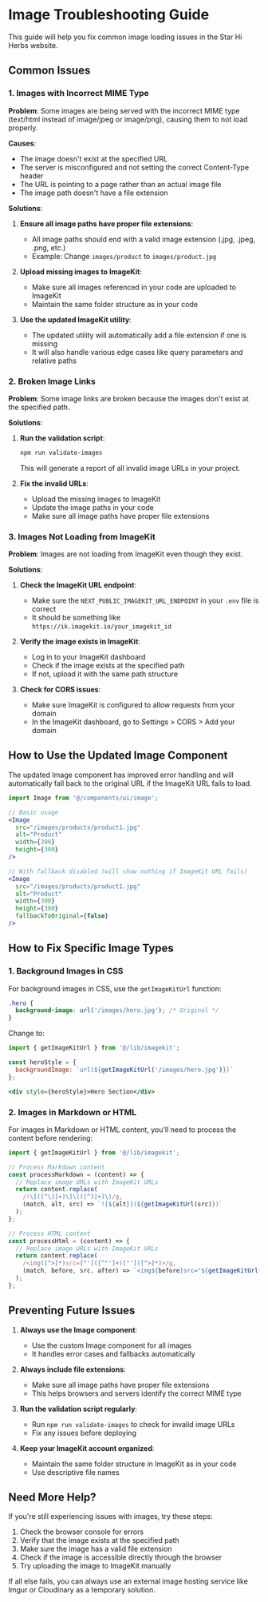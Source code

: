 # Image Troubleshooting Guide

This guide will help you fix common image loading issues in the Star Hi Herbs website.

## Common Issues

### 1. Images with Incorrect MIME Type

**Problem**: Some images are being served with the incorrect MIME type (text/html instead of image/jpeg or image/png), causing them to not load properly.

**Causes**:
- The image doesn't exist at the specified URL
- The server is misconfigured and not setting the correct Content-Type header
- The URL is pointing to a page rather than an actual image file
- The image path doesn't have a file extension

**Solutions**:

1. **Ensure all image paths have proper file extensions**:
   - All image paths should end with a valid image extension (.jpg, .jpeg, .png, etc.)
   - Example: Change `images/product` to `images/product.jpg`

2. **Upload missing images to ImageKit**:
   - Make sure all images referenced in your code are uploaded to ImageKit
   - Maintain the same folder structure as in your code

3. **Use the updated ImageKit utility**:
   - The updated utility will automatically add a file extension if one is missing
   - It will also handle various edge cases like query parameters and relative paths

### 2. Broken Image Links

**Problem**: Some image links are broken because the images don't exist at the specified path.

**Solutions**:

1. **Run the validation script**:
   ```bash
   npm run validate-images
   ```
   This will generate a report of all invalid image URLs in your project.

2. **Fix the invalid URLs**:
   - Upload the missing images to ImageKit
   - Update the image paths in your code
   - Make sure all image paths have proper file extensions

### 3. Images Not Loading from ImageKit

**Problem**: Images are not loading from ImageKit even though they exist.

**Solutions**:

1. **Check the ImageKit URL endpoint**:
   - Make sure the `NEXT_PUBLIC_IMAGEKIT_URL_ENDPOINT` in your `.env` file is correct
   - It should be something like `https://ik.imagekit.io/your_imagekit_id`

2. **Verify the image exists in ImageKit**:
   - Log in to your ImageKit dashboard
   - Check if the image exists at the specified path
   - If not, upload it with the same path structure

3. **Check for CORS issues**:
   - Make sure ImageKit is configured to allow requests from your domain
   - In the ImageKit dashboard, go to Settings > CORS > Add your domain

## How to Use the Updated Image Component

The updated Image component has improved error handling and will automatically fall back to the original URL if the ImageKit URL fails to load.

```jsx
import Image from '@/components/ui/image';

// Basic usage
<Image 
  src="/images/products/product1.jpg" 
  alt="Product" 
  width={300} 
  height={300} 
/>

// With fallback disabled (will show nothing if ImageKit URL fails)
<Image 
  src="/images/products/product1.jpg" 
  alt="Product" 
  width={300} 
  height={300} 
  fallbackToOriginal={false}
/>
```

## How to Fix Specific Image Types

### 1. Background Images in CSS

For background images in CSS, use the `getImageKitUrl` function:

```css
.hero {
  background-image: url('/images/hero.jpg'); /* Original */
}
```

Change to:

```jsx
import { getImageKitUrl } from '@/lib/imagekit';

const heroStyle = {
  backgroundImage: `url(${getImageKitUrl('/images/hero.jpg')})`
};

<div style={heroStyle}>Hero Section</div>
```

### 2. Images in Markdown or HTML

For images in Markdown or HTML content, you'll need to process the content before rendering:

```jsx
import { getImageKitUrl } from '@/lib/imagekit';

// Process Markdown content
const processMarkdown = (content) => {
  // Replace image URLs with ImageKit URLs
  return content.replace(
    /!\[([^\]]+)\]\(([^)]+)\)/g, 
    (match, alt, src) => `![${alt}](${getImageKitUrl(src)})`
  );
};

// Process HTML content
const processHtml = (content) => {
  // Replace image URLs with ImageKit URLs
  return content.replace(
    /<img([^>]*)src=["']([^"']+)["']([^>]*)>/g,
    (match, before, src, after) => `<img${before}src="${getImageKitUrl(src)}"${after}>`
  );
};
```

## Preventing Future Issues

1. **Always use the Image component**:
   - Use the custom Image component for all images
   - It handles error cases and fallbacks automatically

2. **Always include file extensions**:
   - Make sure all image paths have proper file extensions
   - This helps browsers and servers identify the correct MIME type

3. **Run the validation script regularly**:
   - Run `npm run validate-images` to check for invalid image URLs
   - Fix any issues before deploying

4. **Keep your ImageKit account organized**:
   - Maintain the same folder structure in ImageKit as in your code
   - Use descriptive file names

## Need More Help?

If you're still experiencing issues with images, try these steps:

1. Check the browser console for errors
2. Verify that the image exists at the specified path
3. Make sure the image has a valid file extension
4. Check if the image is accessible directly through the browser
5. Try uploading the image to ImageKit manually

If all else fails, you can always use an external image hosting service like Imgur or Cloudinary as a temporary solution.
